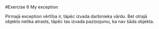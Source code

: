 #Exercise 6 My exception

Pirmajā exception vērtība ir, tāpēc izvada darbinieka vārdu. Bet otrajā objekts netika atrasts, tāpēc tas izvada paziņojumu, ka nav šāda objekta.
